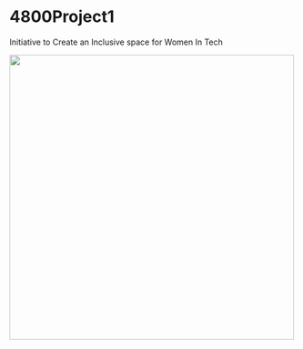 # 4800Project1
Initiative to Create an Inclusive space for Women In Tech


<img src="https://im7.ezgif.com/tmp/ezgif-7-a94312d1f09c.gif" width=500><br>
